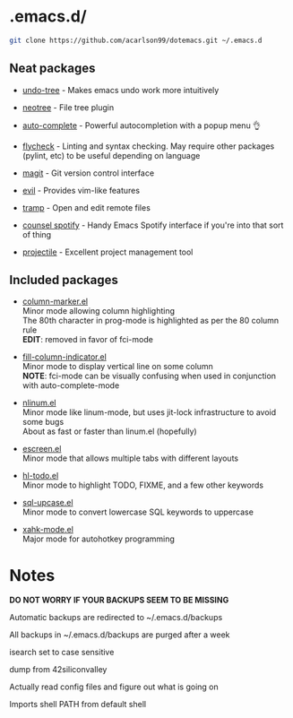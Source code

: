 # .emacs.d/

```bash
git clone https://github.com/acarlson99/dotemacs.git ~/.emacs.d
```

## Neat packages

* [undo-tree](https://www.emacswiki.org/emacs/UndoTree) - Makes emacs undo work more intuitively

* [neotree](https://github.com/jaypei/emacs-neotree) - File tree plugin

* [auto-complete](https://www.emacswiki.org/emacs/AutoComplete) - Powerful autocompletion with a popup menu :ok_hand:

* [flycheck](https://www.flycheck.org/) - Linting and syntax checking.  May require other packages (pylint, etc) to be useful depending on language

* [magit](https://magit.vc/) - Git version control interface

* [evil](https://www.emacswiki.org/emacs/Evil) - Provides vim-like features

* [tramp](https://www.emacswiki.org/emacs/TrampMode) - Open and edit remote files

* [counsel spotify](https://github.com/Lautaro-Garcia/counsel-spotify) - Handy Emacs Spotify interface if you're into that sort of thing

* [projectile](https://github.com/bbatsov/projectile) - Excellent project management tool

## Included packages

* [column-marker.el](https://www.emacswiki.org/emacs/ColumnMarker)  
Minor mode allowing column highlighting  
The 80th character in prog-mode is highlighted as per the 80 column rule  
**EDIT**: removed in favor of fci-mode

* [fill-column-indicator.el](https://www.emacswiki.org/emacs/FillColumnIndicator)  
Minor mode to display vertical line on some column  
**NOTE**: fci-mode can be visually confusing when used in conjunction with auto-complete-mode

* [nlinum.el](http://elpa.gnu.org/packages/nlinum.html)  
Minor mode like linum-mode, but uses jit-lock infrastructure to avoid some bugs  
About as fast or faster than linum.el (hopefully)

* [escreen.el](https://www.emacswiki.org/emacs/EmacsScreen)  
Minor mode that allows multiple tabs with different layouts

* [hl-todo.el](https://github.com/tarsius/hl-todo)  
Minor mode to highlight TODO, FIXME, and a few other keywords

* [sql-upcase.el](https://www.emacswiki.org/emacs/SqlUpcase)  
Minor mode to convert lowercase SQL keywords to uppercase

* [xahk-mode.el](http://xahlee.info/mswin/emacs_autohotkey_mode.html)  
Major mode for autohotkey programming

# Notes

__DO NOT WORRY IF YOUR BACKUPS SEEM TO BE MISSING__

Automatic backups are redirected to ~/.emacs.d/backups

All backups in ~/.emacs.d/backups are purged after a week

isearch set to case sensitive

dump from 42siliconvalley

Actually read config files and figure out what is going on

Imports shell PATH from default shell
